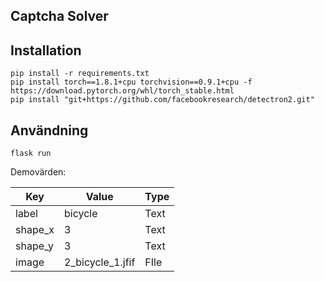 ## Captcha Solver

## Installation

```
pip install -r requirements.txt
pip install torch==1.8.1+cpu torchvision==0.9.1+cpu -f https://download.pytorch.org/whl/torch_stable.html
pip install "git+https://github.com/facebookresearch/detectron2.git"
```

## Användning

```python3
flask run
```

Demovärden:

| Key     | Value            | Type |
| ------- | ---------------- | ---- |
| label   | bicycle          | Text |
| shape_x | 3                | Text |
| shape_y | 3                | Text |
| image   | 2_bicycle_1.jfif | FIle |
